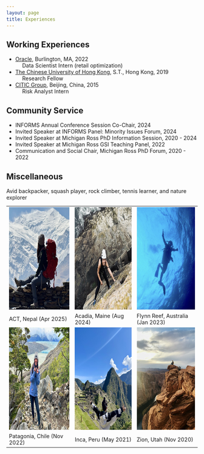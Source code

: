 ```yaml
---
layout: page
title: Experiences
---
```


## Working Experiences

- [Oracle](https://www.oracle.com/), Burlington, MA, 2022\
&emsp; Data Scientist Intern (retail optimization)
- [The Chinese University of Hong Kong](https://www.cuhk.edu.hk/english/index.html), S.T., Hong Kong, 2019\
&emsp; Research Fellow
- [CITIC Group](https://www.group.citic/en/), Beijing, China, 2015\
&emsp; Risk Analyst Intern

## Community Service
- INFORMS Annual Conference Session Co-Chair, 2024
- Invited Speaker at INFORMS Panel: Minority Issues Forum, 2024
- Invited Speaker at Michigan Ross PhD Information Session, 2020 - 2024
- Invited Speaker at Michigan Ross GSI Teaching Panel, 2022
- Communication and Social Chair, Michigan Ross PhD Forum, 2020 - 2022

## Miscellaneous
Avid backpacker, squash player, rock climber, tennis learner, and nature explorer

<table style="border:hidden;">
  <tr>
    <td><img src="/public/hike6.jpg" width=250 height=270></td>
    <td><img src="/public/hike2.jpg" width = 250 height=270></td>
    <td><img src="/public/hike5.jpg" width=250 height=270></td>
  </tr>
  <tr>
    <td> ACT, Nepal (Apr 2025)</td>
    <td> Acadia, Maine (Aug 2024) </td>
    <td> Flynn Reef, Australia (Jan 2023) </td>
  </tr>
  <tr>
    <td><img src="/public/hike1.jpeg" width=250 height=270></td>
    <td><img src="/public/hike0.jpg" width=250 height=270></td>
    <td><img src="/public/hike00.jpg" width=250 height=270></td>
  </tr>
  <tr>
    <td>Patagonia, Chile (Nov 2022)</td>
    <td>Inca, Peru (May 2021)</td>
    <td>Zion, Utah (Nov 2020)</td>

  </tr>
 </table>


